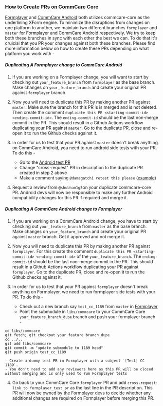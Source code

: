 ### How to Create PRs on CommCare Core

[Formplayer](https://github.com/dimagi/formplayer) and [CommCare Android](https://github.com/dimagi/commcare-android) both utilizes commcare-core as the underlining XForm engine.  To minimize the disruptions from changes on one platform to another, we maintain two different branches `formplayer` and `master` for Formplayer and CommCare Android respectively.
We try to keep both these branches in sync with each other the best we can. To do that it's cruicial that you PR your changes against both these branches. Please find more information below on how to create these PRs depending on what platform you work with - 


##### Duplicating A Formplayer change to CommCare Android

1. If you are working on a Formplayer change, you will want to start by checking out `your_feature_branch` from `formplayer` as the base branch. Make changes on `your_feature_branch` and create your original PR against `formplayer` branch.

2. Now you will need to duplicate this PR by making another PR against `master`. Make sure the branch for this PR is is merged and is not deleted. Then create the comment `duplicate this PR <starting-commit-id> <ending-commit-id>`. The `ending-commit-id` should be the last non-merge commit in the PR. This should result in a Github Actions workflow duplicating your PR against `master`. Go to the duplicate PR, close and re-open it to run the Github checks against it.

3. In order for us to test that your PR against `master` doesn't break anything on CommCare Android, you need to run android side tests with your PR.
To do this - 
    - Go to the [Android test PR](https://github.com/dimagi/commcare-android/pull/2612)
    - Change "cross-request" PR in description to the duplicate PR created in step 2 above
    - Make a comment saying `@damagatchi retest this please` ([example](https://github.com/dimagi/commcare-android/pull/2612#issuecomment-1453132625))

4. Request a review from `@shubham1g5`on your duplicate commcare-core PR. Android devs will now be responsible to make any further Android compatibility changes for this PR if required and merge it.  


##### Duplicating A CommCare Android change to Formplayer

1. If you are working on a CommCare Android change, you have to start by checking out `your_feature_branch` from `master` as the base branch. Make changes on `your_feature_branch` and create your original PR against `master` branch. Get it approved and not merge it.

2. Now you will need to duplicate this PR by making another PR against `formplayer`. For this create the comment `duplicate this PR <starting-commit-id> <ending-commit-id>` of the `your_feature_branch`. The `ending-commit-id` should be the last non-merge commit in the PR. This should result in a Github Actions workflow duplicating your PR against `formplayer`. Go to the duplicate PR, close and re-open it to run the Github checks against it.

3. In order for us to test that your PR against `formplayer` doesn't break anything on Formplayer, we need to run formplayer side tests with your PR.
To do this - 
    - Check out a new branch say `test_cc_1189` from `master` in [Formplayer](https://github.com/dimagi/formplayer)
    - Point the submodule in `libs/commcare` to your CommCare Core `your_feature_branch_dupe` branch and push your formplayer branch - 
````
cd libs/commcare
git fetch; git checkout your_feature_branch_dupe
cd ../..
git add libs/commcare
git commit -m "update submodule to 1189 head"
git push origin test_cc_1189
````
    - Create a dummy test PR in Formplayer with a subject `[Test] CC 1189`. 
    - You don't need to add any reviewers here as this PR will be closed without merging and is only used to run Formplayer tests

4. Go back to your CommCare Core `formplayer` PR and add `cross-request: link_to_formplayer_test_pr` as the last line in the PR description. This PR will now be owned by the Formplayer devs to decide whether any additional changes are required on Formplayer before merging this PR.
